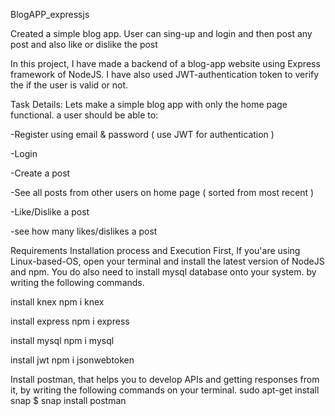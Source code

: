 BlogAPP_expressjs

Created a simple blog app. User can sing-up and login and then post any post and also like or dislike the post

In this project, I have made a backend of a blog-app website using Express framework of NodeJS. I have also used JWT-authentication token to verify the if the user is valid or not.

Task Details:
Lets make a simple blog app with only the home page functional. a user should be able to:

-Register using email & password ( use JWT for authentication )

-Login

-Create a post

-See all posts from other users on home page ( sorted from most recent )

-Like/Dislike a post

-see how many likes/dislikes a post

Requirements
Installation process and Execution First, If you'are using Linux-based-OS, open your terminal and install the latest version of NodeJS and npm. You do also need to install mysql database onto your system. by writing the following commands.

install knex
npm i knex

install express
npm i express

install mysql
npm i mysql

install jwt
npm i jsonwebtoken

Install postman, that helps you to develop APIs and getting responses from it, by writing the following commands on your terminal.
sudo apt-get install snap $ snap install postman

